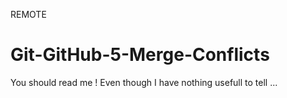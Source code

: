 REMOTE
# Git-GitHub-5-Merge-Conflicts
You should read me !
Even though I have nothing usefull to tell ...
